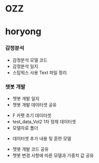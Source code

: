 # OZZ

# horyong

### 감정분석

* 감정분석 모델 코드 
* 감정분석 일지
* 스탑워스 사용 Text 파일 정리

### 챗봇 개발

* 챗봇 개발 일지
* 챗봇 개발 데이터셋 공유
- F 카펫 초기 데이터셋
- test_data_Vol2 1차 정제 데이터셋
- 모델자료 폴더 
+ 데이터셋 추가 내용 및 훈련 모델 
* 챗봇 개발 코드 공유
* 챗봇 변경 사항에 따른 모델과 가중치 값 공유

